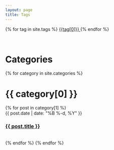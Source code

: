```yaml
---
layout: page
title: Tags
---
```

<p>
    {% for tag in site.tags %}
    <a class="tags" href="/tags/{{ tag[0] }}/">
       {{tag[0]}}
    </a>
    {% endfor %}
</p>
<br>
<h1 class="page-title"> Categories  </h1>
{% for category in site.categories %}
<h1 id="{{category[0]}}">{{ category[0] }}</h1>
{% for post in category[1] %}
<li style="list-style-type: none;">{{ post.date | date: "%B %-d, %Y" }}<h3 class="archive" ><a href="{{ post.url }}">{{ post.title }}</a></h3></li><br>
{% endfor %}
{% endfor %}